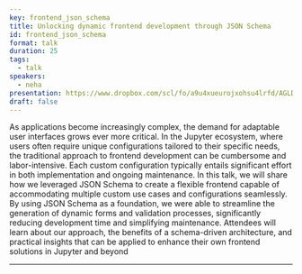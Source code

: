 ```yaml
---
key: frontend_json_schema
title: Unlocking dynamic frontend development through JSON Schema
id: frontend_json_schema
format: talk
duration: 25
tags:
  - talk
speakers:
  - neha
presentation: https://www.dropbox.com/scl/fo/a9u4xueurojxohsu4lrfd/AGLD0oJPP6OK-Ved0eWSME8?dl=0&e=1&preview=fronted-json-schema.pdf&rlkey=msisvkx4h50902qvc052z9v3m&st=0mh3slll
draft: false
---
```


As applications become increasingly complex, the demand for adaptable user interfaces grows ever more critical. In the Jupyter ecosystem, where users often require unique configurations tailored to their specific needs, the traditional approach to frontend development can be cumbersome and labor-intensive. Each custom configuration typically entails significant effort in both implementation and ongoing maintenance. In this talk, we will share how we leveraged JSON Schema to create a flexible frontend capable of accommodating multiple custom use cases and configurations seamlessly. By using JSON Schema as a foundation, we were able to streamline the generation of dynamic forms and validation processes, significantly reducing development time and simplifying maintenance. Attendees will learn about our approach, the benefits of a schema-driven architecture, and practical insights that can be applied to enhance their own frontend solutions in Jupyter and beyond

---


